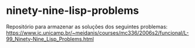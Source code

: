 # ninety-nine-lisp-problems

Repositório para armazenar as soluções dos seguintes problemas:
https://www.ic.unicamp.br/~meidanis/courses/mc336/2006s2/funcional/L-99_Ninety-Nine_Lisp_Problems.html